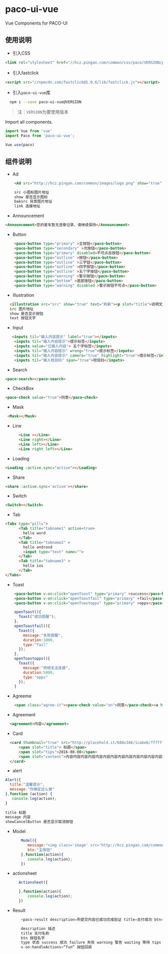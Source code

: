 # paco-ui-vue

Vue Components for PACO-UI


## 使用说明

- 引入CSS
```html
<link rel="stylesheet" href="//hcz.pingan.com/common/css/paco/VERSION/paco.min.css" charset="utf-8">
```
- 引入fastclick
```html
<script src="//npmcdn.com/fastclick@1.0.6/lib/fastclick.js"></script>
```
- 引入`paco-ui-vue`库

```bash
  npm i --save paco-ui-vue@VERSION
```

> 注：`VERSION`为要使用版本


Import all components.

```javascript
import Vue from 'vue'
import Paco from 'paco-ui-vue';

Vue.use(paco)

```
## 组件说明

- Ad
```html
    <Ad src="http://hcz.pingan.com/common/images/logo.png" show="true" baksrc="http://localhost:9090/dist/93719466a36e57c0a7b206f92deace54.png" link="http://hcz.pingan.com" title="平安好车主">开车能赚钱，买车全网最低</Ad>开车能赚钱，买车全网最低</Ad>

    src 小图标图片地址
    show 是否显示图标
    baksrc 背景图片地址
    link 连接地址
```


- Announcement
```html
<Announcement>您的爱车暂无违章记录，请继续保持</Announcement>
```

- Button
```html
    <paco-button type="primary" >主按钮</paco-button>
    <paco-button type="secondary" >次按钮</paco-button>
    <paco-button type="primary" disabled>不可点击按钮</paco-button>
    <paco-button type="outline" >按钮</paco-button>
    <paco-button type="outline" >三字钮</paco-button>
    <paco-button type="outline" >四字按钮</paco-button>
    <paco-button type="outline" >五个字按钮</paco-button>
    <paco-button type="warning" >警示按钮</paco-button>
    <paco-button type="bottom" >底部按钮</paco-button>
    <paco-button type="warning" disabled >警示按钮不可点</paco-button>
```
- Illustration
```html
  <illustration src="src" show="true" text="刷新"><p slot="title">说明文本说明文本说明文本</p> <p slot="desc">说明文本</p></illustration>  
  src 图片地址
  show 是否显示按钮
  text 按钮文字

```

- Input
```html
   <inputs til="输入内容提示" label="true"></inputs>
    <inputs til="输入内容提示">提示标签</inputs>
    <inputs value="已输入内容"> 五个字标签</inputs>
    <inputs til="输入内容提示" wrong="true">提示标签</inputs>
    <inputs til="输入内容提示" camera="true" highlight="true">提示标签</inputs>
    <inputs til="输入校验码" span="true">校验码</inputs>
```

- Search
```html
<paco-search></paco-search> 
```

- CheckBox
```html
<paco-check value="true">同意</paco-check>
```

- Mask
```html
 <Mask></Mask>
```

- Line
```html
      <Line ></Line>
      <Line right></Line>
      <Line left></Line>
      <Line right left></Line>
```

- Loading
```html
<Loading :active.sync="active"></Loading>
```


- Share
```html
<share :active.sync='active'></share>
```

- Switch
```html
<Switch></Switch>
```

- Tab
```html
<Tabs type="pills">
      <Tab title="tabname1" active=true>
        hello word
      </Tab>
      <Tab title="tabname2" >
        hello andrond
        <input type="text" name="">
      </Tab>
      <Tab title="tabname3" >
        hello ios
      </Tab>
</Tabs>
```

- Toast
```html
    <paco-button v-on:click="openToast" type="primary" >success</paco-button>
    <paco-button v-on:click="openToastfail" type="primary" >fail</paco-button>
    <paco-button v-on:click="openToastopps" type="primary" >opps</paco-button>
```
```javascript
    openToast(){
      Toast("成功提醒");
    },
    openToastfail(){
      Toast({
        message:"失败提醒",
        duration:1000,
        type:"fail"      
      });
    },
    openToastopps(){
      Toast({
        message:"网络无法连接",
        duration:5000,
        type:"opps"      
      });
    }
```

- Agreeme
```html
    <span class="agree-it"><paco-check value="on">同意</paco-check><a href="http://hcz.pingan.com/common/page/provision/loss.html">《平安好车主服务协议》</a></span>
```

- Agreement

```html
  <agreement>内容</agreement>
```

- Card

```html
  <card thumbnail="true" src="http://placehold.it/688x346/1cabeb/ffffff?text=PACO-UI">
      <span slot="title"> 标题</span>
      <span slot="tips">2016-08-08</span>
      <span slot="content">内容内容内容内容内容内容内容内容内容内容内容内容内容内容</span>
  </card>
```

- alert

```javascript
Alert({
  title:"温馨提示",
  message:"你确定这么做"
},function (action) {
   console.log(action);
}
      
title 标题
message 内容
showCancelButton 是否显示取消按钮
```

- Model

```javascript
       Model({
          message:"<img class='image' src='http://hcz.pingan.com/common/images/download.png' role='presentation'><div class='desc'>说明方案</div><div class='tips'>终极辅助说明方案</div>",
          btn:"主按钮"
       },function(action){
          console.log(action);
       })
```

- actionsheet

```javascript
      Actionsheet({

      },function(action){
          console.log(action);
      })
```

- Result

```javascript
       <paco-result description=所提交内容已成功完成验证 title=支付成功 btn=success type=success v-on:handleActions="result"></paco-result>

       description 描述
       title 支付名称
       btn 按钮名字
       type 状态 success 成功 failure 失败 warning 警告 waiting 等待 tips 提示
       v-on:handleActions=“fun” 按钮回调

```



